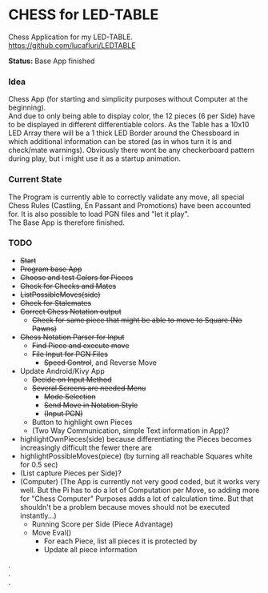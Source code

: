 # CHESS for LED-TABLE

Chess Application for my LED-TABLE.  
https://github.com/lucafluri/LEDTABLE

**Status:** Base App finished

### Idea  
Chess App (for starting and simplicity purposes without Computer at the beginning).  
And due to only being able to display color, the 12 pieces (6 per Side) have to be displayed in different differentiable colors. As the Table has a  10x10 LED Array there will be a 1 thick LED Border around the Chessboard in which additional information can be stored (as in whos turn it is and check/mate warnings).
Obviously there wont be any checkerboard pattern during play, but i might use it as a startup animation.

### Current State
The Program is currently able to correctly validate any move, all special Chess Rules (Castling, En Passant and Promotions) have been accounted for. It is also possible to load PGN files and "let it play".  
The Base App is therefore finished.

### TODO
- ~~Start~~
- ~~Program base App~~
- ~~Choose and test Colors for Pieces~~
- ~~Check for Checks and Mates~~
- ~~ListPossibleMoves(side)~~
- ~~Check for Stalemates~~
- ~~Correct Chess Notation output~~
  - ~~Check for same piece that might be able to move to Square (No Pawns)~~
- ~~Chess Notation Parser for Input~~
  - ~~Find Piece and execute move~~
  - ~~File Input for PGN Files~~
    - ~~Speed Control~~, and Reverse Move
- Update Android/Kivy App
  - ~~Decide on Input Method~~
  - ~~Several Screens are needed Menu~~
    - ~~Mode Selection~~
    - ~~Send Move in Notation Style~~
    - ~~(Input PGN)~~
  - Button to highlight own Pieces
  - (Two Way Communication, simple Text information in App)?
- highlightOwnPieces(side) because differentiating the Pieces becomes increasingly difficult the fewer there are
- highlightPossibleMoves(piece) (by turning all reachable Squares white for 0.5 sec)
- (List capture Pieces per Side)?
- (Computer) (The App is currently not very good coded, but it works very well. But the Pi has to do a lot of Computation per Move, so adding more for "Chess Computer" Purposes adds a lot of calculation time. But that shouldn't be a problem because moves should not be executed instantly...)
  - Running Score per Side (Piece Advantage)
  - Move Eval()
    - For each Piece, list all pieces it is protected by
    - Update all piece information  

.  
.  
.    
